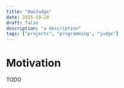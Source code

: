 ```yaml
---
title: "OwoJudge"
date: 2025-10-20
draft: false
description: "a description"
tags: ["projects", "programming", "judge"]
---
```


# Motivation

TODO